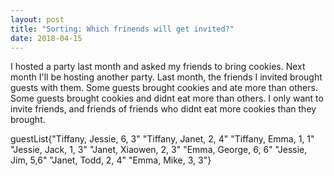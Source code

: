 ```yaml
---
layout: post
title: "Sorting: Which frinends will get invited?"
date: 2018-04-15
---
```


I hosted a party last month and asked my friends to bring cookies.
Next month I'll be hosting another party.
Last month, the friends I invited brought guests with them. Some guests brought
cookies and ate more than others. Some guests brought cookies and didnt eat more 
than others. I only want to invite friends, and friends of friends who didnt 
eat more cookies than they brought.

guestList{"Tiffany, Jessie, 6, 3"
  "Tiffany, Janet, 2, 4"
  "Tiffany, Emma, 1, 1"
  "Jessie, Jack, 1, 3"
  "Janet, Xiaowen, 2, 3"
  "Emma, George, 6, 6"
  "Jessie, Jim, 5,6"
  "Janet, Todd, 2, 4"
  "Emma, Mike, 3, 3"}
